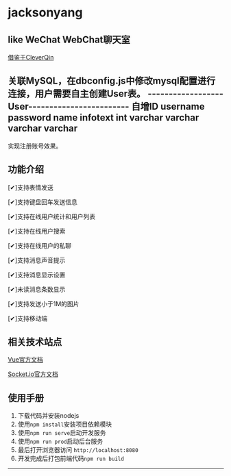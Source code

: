 # jacksonyang
like WeChat
WebChat聊天室
---
[借鉴于CleverQin](https://github.com/cleverqin/node-websocket-Chatroom)

关联MySQL，在dbconfig.js中修改mysql配置进行连接，用户需要自主创建User表。
------------------User------------------------
自增ID   username   password   name   infotext
int      varchar    varchar   varchar  varchar
----------------------------------------------
实现注册账号效果。

功能介绍
---
[✔]支持表情发送

[✔]支持键盘回车发送信息

[✔]支持在线用户统计和用户列表

[✔]支持在线用户搜索

[✔]支持在线用户的私聊

[✔]支持消息声音提示

[✔]支持消息显示设置

[✔]未读消息条数显示

[✔]支持发送小于1M的图片

[✔]支持移动端


相关技术站点
---
[Vue官方文档](https://cn.vuejs.org/v2/api/)

[Socket.io官方文档](https://socket.io/docs/)

使用手册
---
1. 下载代码并安装nodejs
2. 使用`npm install`安装项目依赖模块
3. 使用`npm run serve`启动开发服务
4. 使用`npm run prod`启动后台服务
5. 最后打开浏览器访问 `http://localhost:8080`
6. 开发完成后打包前端代码`npm run build`


---
